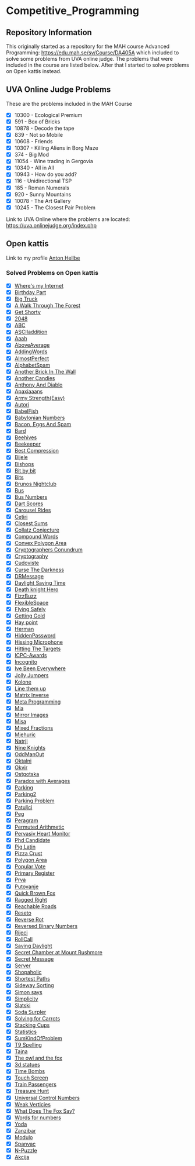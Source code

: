 # Competitive_Programming

## Repository Information

This originally started as a repository for the MAH course Advanced Programming: https://edu.mah.se/sv/Course/DA405A which included to solve some problems from UVA online judge. The problems that were included in the course are listed below. After that I started to solve problems on Open kattis instead.


## UVA Online Judge Problems

These are the problems included in the MAH Course

- [x] 10300 - Ecological Premium
- [x] 591 - Box of Bricks
- [x] 10878 - Decode the tape
- [x] 839 - Not so Mobile
- [x] 10608 - Friends
- [x] 10307 - Killing Aliens in Borg Maze
- [x] 374 - Big Mod
- [x] 11054 - Wine trading in Gergovia
- [x] 10340 - All in All
- [x] 10943 - How do you add?
- [x] 116 - Unidirectional TSP
- [x] 185 - Roman Numerals
- [x] 920 - Sunny Mountains
- [x] 10078 - The Art Gallery
- [x] 10245 - The Closest Pair Problem

Link to UVA Online where the problems are located:
https://uva.onlinejudge.org/index.php

## Open kattis
Link to my profile [Anton Hellbe](https://open.kattis.com/users/anton-hellbe)
### Solved Problems on Open kattis

- [x] [Where's my Internet](https://github.com/AntonHellbe/Competitve_Programming/blob/master/OpenKattis/WheresMyInternet.java)
- [x] [Birthday Part](https://github.com/AntonHellbe/Competitve_Programming/blob/master/OpenKattis/BirthdayParty.java)
- [x] [Big Truck](https://github.com/AntonHellbe/Competitve_Programming/blob/master/OpenKattis/BigTruck.java)
- [x] [A Walk Through The Forest](https://github.com/AntonHellbe/Competitve_Programming/blob/master/OpenKattis/AWalkThroughTheForest.java)
- [x] [Get Shorty](https://github.com/AntonHellbe/Competitve_Programming/blob/master/OpenKattis/GetShorty.java)
- [x] [2048](https://github.com/AntonHellbe/Competitve_Programming/blob/master/OpenKattis/2048.java)
- [x] [ABC](https://github.com/AntonHellbe/Competitve_Programming/blob/master/OpenKattis/ABC.java)
- [x] [ASCIIaddition](https://github.com/AntonHellbe/Competitve_Programming/blob/master/OpenKattis/ASCIIaddition.java)
- [x] [Aaah](https://github.com/AntonHellbe/Competitve_Programming/blob/master/OpenKattis/Aaahhh.java)
- [x] [AboveAverage](https://github.com/AntonHellbe/Competitve_Programming/blob/master/OpenKattis/AboveAverage.java)
- [x] [AddingWords](https://github.com/AntonHellbe/Competitve_Programming/blob/master/OpenKattis/AddingWords.java)
- [x] [AlmostPerfect](https://github.com/AntonHellbe/Competitve_Programming/blob/master/OpenKattis/AlmostPerfect.java)
- [x] [AlphabetSpam](https://github.com/AntonHellbe/Competitve_Programming/blob/master/OpenKattis/AlphabetSpam.java)
- [x] [Another Brick In The Wall](https://github.com/AntonHellbe/Competitve_Programming/blob/master/OpenKattis/AnotherBrickInTheWall.java)
- [x] [Another Candies](https://github.com/AntonHellbe/Competitve_Programming/blob/master/OpenKattis/AnotherCandies.java)
- [x] [Anthony And Diablo](https://github.com/AntonHellbe/Competitve_Programming/blob/master/OpenKattis/AnthonyAndDiablo.java)
- [x] [Apaxiaaans](https://github.com/AntonHellbe/Competitve_Programming/blob/master/OpenKattis/Apaxiaaaaans.java)
- [x] [Army Strength(Easy)](https://github.com/AntonHellbe/Competitve_Programming/blob/master/OpenKattis/ArmyStrength.java)
- [x] [Autori](https://github.com/AntonHellbe/Competitve_Programming/blob/master/OpenKattis/Autori.java)
- [x] [BabelFish](https://github.com/AntonHellbe/Competitve_Programming/blob/master/OpenKattis/Babelfish.java)
- [x] [Babylonian Numbers](https://github.com/AntonHellbe/Competitve_Programming/blob/master/OpenKattis/BabylonianNumbers.java)
- [x] [Bacon, Eggs And Spam](https://github.com/AntonHellbe/Competitve_Programming/blob/master/OpenKattis/BaconEggsSpam.java)
- [x] [Bard](https://github.com/AntonHellbe/Competitve_Programming/blob/master/OpenKattis/Bard.java)
- [x] [Beehives](https://github.com/AntonHellbe/Competitve_Programming/blob/master/OpenKattis/Beehives.java)
- [x] [Beekeeper](https://github.com/AntonHellbe/Competitve_Programming/blob/master/OpenKattis/Beekeeper.java)
- [x] [Best Compression](https://github.com/AntonHellbe/Competitve_Programming/blob/master/OpenKattis/BestCompression.java)
- [x] [Bijele](https://github.com/AntonHellbe/Competitve_Programming/blob/master/OpenKattis/Bijele.java)
- [x] [Bishops](https://github.com/AntonHellbe/Competitve_Programming/blob/master/OpenKattis/Bishops.java)
- [x] [Bit by bit](https://github.com/AntonHellbe/Competitve_Programming/blob/master/OpenKattis/BitByBit.java)
- [x] [Bits](https://github.com/AntonHellbe/Competitve_Programming/blob/master/OpenKattis/Bits.java)
- [x] [Brunos Nightclub](https://github.com/AntonHellbe/Competitve_Programming/blob/master/OpenKattis/BrunosNightclub.java)
- [x] [Bus](https://github.com/AntonHellbe/Competitve_Programming/blob/master/OpenKattis/Bus.java)
- [x] [Bus Numbers](https://github.com/AntonHellbe/Competitve_Programming/blob/master/OpenKattis/BusNumbers.java)
- [x] [Dart Scores](https://github.com/AntonHellbe/Competitve_Programming/blob/master/OpenKattis/CalcDartScores.java)
- [x] [Carousel Rides](https://github.com/AntonHellbe/Competitve_Programming/blob/master/OpenKattis/CarouselRides.java)
- [x] [Cetiri](https://github.com/AntonHellbe/Competitve_Programming/blob/master/OpenKattis/Cetiri.java)
- [x] [Closest Sums](https://github.com/AntonHellbe/Competitve_Programming/blob/master/OpenKattis/ClosestSums.java)
- [x] [Collatz Conjecture](https://github.com/AntonHellbe/Competitve_Programming/blob/master/OpenKattis/CollatzConjecture.java)
- [x] [Compound Words](https://github.com/AntonHellbe/Competitve_Programming/blob/master/OpenKattis/CompoundWords.java)
- [x] [Convex Polygon Area](https://github.com/AntonHellbe/Competitve_Programming/blob/master/OpenKattis/ConvexPolygonArea.java)
- [x] [Cryptographers Conundrum](https://github.com/AntonHellbe/Competitve_Programming/blob/master/OpenKattis/CryptographersConundrum.java)
- [x] [Cryptography](https://github.com/AntonHellbe/Competitve_Programming/blob/master/OpenKattis/Cryptography.java)
- [x] [Cudoviste](https://github.com/AntonHellbe/Competitve_Programming/blob/master/OpenKattis/Cudoviste.java)
- [x] [Curse The Darkness](https://github.com/AntonHellbe/Competitve_Programming/blob/master/OpenKattis/CurseTheDarkness.java)
- [x] [DRMessage](https://github.com/AntonHellbe/Competitve_Programming/blob/master/OpenKattis/DRMMessage.java)
- [x] [Daylight Saving Time](https://github.com/AntonHellbe/Competitve_Programming/blob/master/OpenKattis/DaylightSavingTime.java)
- [x] [Death knight Hero](https://github.com/AntonHellbe/Competitve_Programming/blob/master/OpenKattis/DeathKnightHero.java)
- [x] [FizzBuzz](https://github.com/AntonHellbe/Competitve_Programming/blob/master/OpenKattis/FizzBuzz.java)
- [x] [FlexibleSpace](https://github.com/AntonHellbe/Competitve_Programming/blob/master/OpenKattis/FlexibleSpace.java)
- [x] [Flying Safely](https://github.com/AntonHellbe/Competitve_Programming/blob/master/OpenKattis/FlyingSafely.java)
- [x] [Getting Gold](https://github.com/AntonHellbe/Competitve_Programming/blob/master/OpenKattis/GettingGold.java)
- [x] [Hay point](https://github.com/AntonHellbe/Competitve_Programming/blob/master/OpenKattis/HayPoint.java)
- [x] [Herman](https://github.com/AntonHellbe/Competitve_Programming/blob/master/OpenKattis/Herman.java)
- [x] [HiddenPassword](https://github.com/AntonHellbe/Competitve_Programming/blob/master/OpenKattis/HiddenPassword.java)
- [x] [Hissing Microphone](https://github.com/AntonHellbe/Competitve_Programming/blob/master/OpenKattis/HissingMicrophone.java)
- [x] [Hitting The Targets](https://github.com/AntonHellbe/Competitve_Programming/blob/master/OpenKattis/HittingTheTargets.java)
- [x] [ICPC-Awards](https://github.com/AntonHellbe/Competitve_Programming/blob/master/OpenKattis/ICPCAwards.java)
- [x] [Incognito](https://github.com/AntonHellbe/Competitve_Programming/blob/master/OpenKattis/Incognito.java)
- [x] [Ive Been Everywhere](https://github.com/AntonHellbe/Competitve_Programming/blob/master/OpenKattis/IveBeenEverywhere.java)
- [x] [Jolly Jumpers](https://github.com/AntonHellbe/Competitve_Programming/blob/master/OpenKattis/JollyJumpers.java)
- [x] [Kolone](https://github.com/AntonHellbe/Competitve_Programming/blob/master/OpenKattis/Kolone.java)
- [x] [Line them up](https://github.com/AntonHellbe/Competitve_Programming/blob/master/OpenKattis/LineThemUp.java)
- [x] [Matrix Inverse](https://github.com/AntonHellbe/Competitve_Programming/blob/master/OpenKattis/MatrixInverse.java)
- [x] [Meta Programming](https://github.com/AntonHellbe/Competitve_Programming/blob/master/OpenKattis/MetaProgramming.java)
- [x] [Mia](https://github.com/AntonHellbe/Competitve_Programming/blob/master/OpenKattis/Mia.java)
- [x] [Mirror Images](https://github.com/AntonHellbe/Competitve_Programming/blob/master/OpenKattis/MirrorImages.java)
- [x] [Misa](https://github.com/AntonHellbe/Competitve_Programming/blob/master/OpenKattis/Misa.java)
- [x] [Mixed Fractions](https://github.com/AntonHellbe/Competitve_Programming/blob/master/OpenKattis/MixedFractions.java)
- [x] [Mjehuric](https://github.com/AntonHellbe/Competitve_Programming/blob/master/OpenKattis/Mjehuric.java)
- [x] [Natrji](https://github.com/AntonHellbe/Competitve_Programming/blob/master/OpenKattis/Natrij.java)
- [x] [Nine Knights](https://github.com/AntonHellbe/Competitve_Programming/blob/master/OpenKattis/NineKnights.java)
- [x] [OddManOut](https://github.com/AntonHellbe/Competitve_Programming/blob/master/OpenKattis/OddManOut.java)
- [x] [Oktalni](https://github.com/AntonHellbe/Competitve_Programming/blob/master/OpenKattis/Oktalni.java)
- [x] [Okvir](https://github.com/AntonHellbe/Competitve_Programming/blob/master/OpenKattis/Okvir.java)
- [x] [Ostgotska](https://github.com/AntonHellbe/Competitve_Programming/blob/master/OpenKattis/Ostgotska.java)
- [x] [Paradox with Averages](https://github.com/AntonHellbe/Competitve_Programming/blob/master/OpenKattis/ParadoxWithAverages.java)
- [x] [Parking](https://github.com/AntonHellbe/Competitve_Programming/blob/master/OpenKattis/Parking.java)
- [x] [Parking2](https://github.com/AntonHellbe/Competitve_Programming/blob/master/OpenKattis/Parking2.java)
- [x] [Parking Problem](https://github.com/AntonHellbe/Competitve_Programming/blob/master/OpenKattis/ParkingProblem.java)
- [x] [Patuljci](https://github.com/AntonHellbe/Competitve_Programming/blob/master/OpenKattis/Patuljci.java)
- [x] [Peg](https://github.com/AntonHellbe/Competitve_Programming/blob/master/OpenKattis/Peg.java)
- [x] [Peragram](https://github.com/AntonHellbe/Competitve_Programming/blob/master/OpenKattis/Peragrams.java)
- [x] [Permuted Arithmetic](https://github.com/AntonHellbe/Competitve_Programming/blob/master/OpenKattis/PermutedArithmeticSequence.java)
- [x] [Pervasiv Heart Monitor](https://github.com/AntonHellbe/Competitve_Programming/blob/master/OpenKattis/PervasiveHeartMonitor.java)
- [x] [Phd Candidate](https://github.com/AntonHellbe/Competitve_Programming/blob/master/OpenKattis/PhDCandidate.java)
- [x] [Pig Latin](https://github.com/AntonHellbe/Competitve_Programming/blob/master/OpenKattis/PigLatin.java)
- [x] [Pizza Crust](https://github.com/AntonHellbe/Competitve_Programming/blob/master/OpenKattis/PizzaCrust.java)
- [x] [Polygon Area](https://github.com/AntonHellbe/Competitve_Programming/blob/master/OpenKattis/PolygonArea.java)
- [x] [Popular Vote](https://github.com/AntonHellbe/Competitve_Programming/blob/master/OpenKattis/PopularVote.java)
- [x] [Primary Register](https://github.com/AntonHellbe/Competitve_Programming/blob/master/OpenKattis/PrimaryRegister.java)
- [x] [Prva](https://github.com/AntonHellbe/Competitve_Programming/blob/master/OpenKattis/Prva.java)
- [x] [Putovanje](https://github.com/AntonHellbe/Competitve_Programming/blob/master/OpenKattis/Putovanje.java)
- [x] [Quick Brown Fox](https://github.com/AntonHellbe/Competitve_Programming/blob/master/OpenKattis/QuickBrownFox.java)
- [x] [Ragged Right](https://github.com/AntonHellbe/Competitve_Programming/blob/master/OpenKattis/RaggedRight.java)
- [x] [Reachable Roads](https://github.com/AntonHellbe/Competitve_Programming/blob/master/OpenKattis/ReachableRoads.java)
- [x] [Reseto](https://github.com/AntonHellbe/Competitve_Programming/blob/master/OpenKattis/Reseto.java)
- [x] [Reverse Rot](https://github.com/AntonHellbe/Competitve_Programming/blob/master/OpenKattis/ReverseRot.java)
- [x] [Reversed Binary Numbers](https://github.com/AntonHellbe/Competitve_Programming/blob/master/OpenKattis/ReversedBinaryNumbers.java)
- [x] [Rijeci](https://github.com/AntonHellbe/Competitve_Programming/blob/master/OpenKattis/Rijeci.java)
- [x] [RollCall](https://github.com/AntonHellbe/Competitve_Programming/blob/master/OpenKattis/RollCall.java)
- [x] [Saving Daylight](https://github.com/AntonHellbe/Competitve_Programming/blob/master/OpenKattis/SavingDaylight.java)
- [x] [Secret Chamber at Mount Rushmore](https://github.com/AntonHellbe/Competitve_Programming/blob/master/OpenKattis/SecretChamberAtMountRushmore.java)
- [x] [Secret Message](https://github.com/AntonHellbe/Competitve_Programming/blob/master/OpenKattis/SecretMessage.java)
- [x] [Server](https://github.com/AntonHellbe/Competitve_Programming/blob/master/OpenKattis/Server.java)
- [x] [Shopaholic](https://github.com/AntonHellbe/Competitve_Programming/blob/master/OpenKattis/Shopaholic.java)
- [x] [Shortest Paths](https://github.com/AntonHellbe/Competitve_Programming/blob/master/OpenKattis/ShortestPaths.java)
- [x] [Sideway Sorting](https://github.com/AntonHellbe/Competitve_Programming/blob/master/OpenKattis/SidewaySorting.java)
- [x] [Simon says](https://github.com/AntonHellbe/Competitve_Programming/blob/master/OpenKattis/SimonSays.java)
- [x] [Simplicity](https://github.com/AntonHellbe/Competitve_Programming/blob/master/OpenKattis/Simplicity.java)
- [x] [Slatski](https://github.com/AntonHellbe/Competitve_Programming/blob/master/OpenKattis/Slatski.java)
- [x] [Soda Surpler](https://github.com/AntonHellbe/Competitve_Programming/blob/master/OpenKattis/SodaSurpler.java)
- [x] [Solving for Carrots](https://github.com/AntonHellbe/Competitve_Programming/blob/master/OpenKattis/SolvingForCarrots.java)
- [x] [Stacking Cups](https://github.com/AntonHellbe/Competitve_Programming/blob/master/OpenKattis/StackingCups.java)
- [x] [Statistics](https://github.com/AntonHellbe/Competitve_Programming/blob/master/OpenKattis/Statistics.java)
- [x] [SumKindOfProblem](https://github.com/AntonHellbe/Competitve_Programming/blob/master/OpenKattis/SumKindOfProblem.java)
- [x] [T9 Spelling](https://github.com/AntonHellbe/Competitve_Programming/blob/master/OpenKattis/T9Spelling.java)
- [x] [Tajna](https://github.com/AntonHellbe/Competitve_Programming/blob/master/OpenKattis/Tajna.java)
- [x] [The owl and the fox](https://github.com/AntonHellbe/Competitve_Programming/blob/master/OpenKattis/TheOwl.java)
- [x] [3d statues](https://github.com/AntonHellbe/Competitve_Programming/blob/master/OpenKattis/ThreeDStatues.java)
- [x] [Time Bombs](https://github.com/AntonHellbe/Competitve_Programming/blob/master/OpenKattis/TimeBomb.java)
- [x] [Touch Screen](https://github.com/AntonHellbe/Competitve_Programming/blob/master/OpenKattis/TouchScreen.java)
- [x] [Train Passengers](https://github.com/AntonHellbe/Competitve_Programming/blob/master/OpenKattis/TrainPassengers.java)
- [x] [Treasure Hunt](https://github.com/AntonHellbe/Competitve_Programming/blob/master/OpenKattis/TreasureHunt.java)
- [x] [Universal Control Numbers](https://github.com/AntonHellbe/Competitve_Programming/blob/master/OpenKattis/UniversalControlNumbers.java)
- [x] [Weak Verticies](https://github.com/AntonHellbe/Competitve_Programming/blob/master/OpenKattis/WeakVertices.java)
- [x] [What Does The Fox Say?](https://github.com/AntonHellbe/Competitve_Programming/blob/master/OpenKattis/WhatDoesTheFoxSay.java)
- [x] [Words for numbers](https://github.com/AntonHellbe/Competitve_Programming/blob/master/OpenKattis/WordsForNumbers.java)
- [x] [Yoda](https://github.com/AntonHellbe/Competitve_Programming/blob/master/OpenKattis/Yoda.java)
- [x] [Zanzibar](https://github.com/AntonHellbe/Competitve_Programming/blob/master/OpenKattis/Zanzi.java)
- [x] [Modulo](https://github.com/AntonHellbe/Competitve_Programming/blob/master/OpenKattis/modulo.java)
- [x] [Spanvac](https://github.com/AntonHellbe/Competitve_Programming/blob/master/OpenKattis/spavanac.java)
- [x] [N-Puzzle](https://github.com/AntonHellbe/Competitve_Programming/blob/master/OpenKattis/NPuzzle.java)
- [x] [Akcija](https://github.com/AntonHellbe/Competitve_Programming/blob/master/OpenKattis/Akcija.java)
